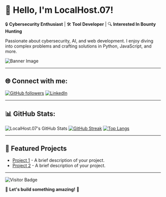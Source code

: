 # 👋 Hello, I'm LocalHost.07!

🔒 **Cybersecurity Enthusiast** | 🛠️ **Tool Developer** | 🔍 **Interested In Bounty Hunting**

Passionate about cybersecurity, AI, and web development. I enjoy diving into complex problems and crafting solutions in Python, JavaScript, and more.

<img src="https://your-awesome-banner-link.gif" alt="Banner Image">

---

## 🌐 Connect with me:
[![GitHub followers](https://img.shields.io/github/followers/LocalHost07?label=Follow&style=social)](https://github.com/LocalHost07)
[![LinkedIn](https://img.shields.io/badge/LinkedIn-blue?style=flat-square&logo=linkedin)](https://www.linkedin.com/in/your-profile)

---

## 📊 GitHub Stats:
![LocalHost.07's GitHub Stats](https://github-readme-stats.vercel.app/api?username=LocalHost07&show_icons=true&theme=dark)
[![GitHub Streak](https://github-readme-streak-stats.herokuapp.com/?user=LocalHost07&theme=dark)](https://git.io/streak-stats)
[![Top Langs](https://github-readme-stats.vercel.app/api/top-langs/?username=LocalHost07&layout=compact&theme=dark)](https://github.com/anuraghazra/github-readme-stats)

---

## 🚀 Featured Projects

- [Project 1](https://github.com/LocalHost07/project1) - A brief description of your project.
- [Project 2](https://github.com/LocalHost07/project2) - A brief description of your project.

---

![Visitor Badge](https://visitor-badge.laobi.icu/badge?page_id=LocalHost07.LocalHost07)

🚀 **Let's build something amazing!** 🚀
